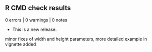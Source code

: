 ## R CMD check results

0 errors | 0 warnings | 0 notes

* This is a new release.


minor fixes of width and height parameters, more detailed example in vignette added
